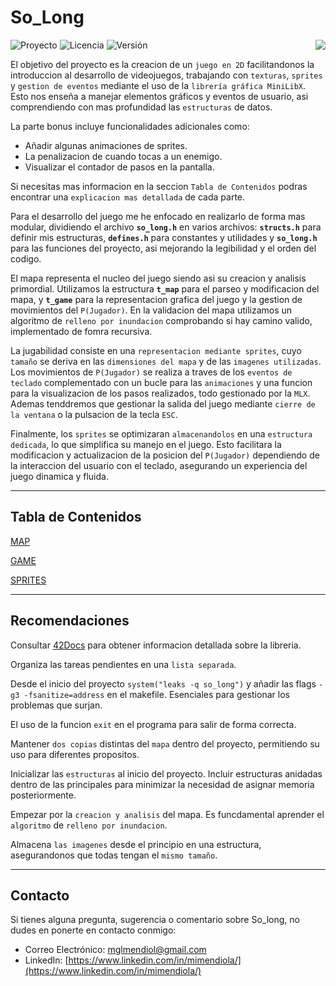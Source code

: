 # So_Long

<div>

  ![Proyecto](https://img.shields.io/badge/Proyecto-So_Long-blue)
  ![Licencia](https://img.shields.io/badge/Licencia-MIT-orange)
  ![Versión](https://img.shields.io/badge/Versión-1.0-green)
  <a href="https://github.com/MiMendiola/So_long/tree/main/Documentation/README.es.md" >
    <img src="https://img.shields.io/badge/Change_Language-English-purple" align="right">
  </a>
  
</div>

El objetivo del proyecto es la creacion de un `juego en 2D` facilitandonos la introduccion al desarrollo de videojuegos, trabajando con `texturas`, `sprites` y `gestion de eventos` mediante el uso de la `librería gráfica MiniLibX`. Esto nos enseña a manejar elementos gráficos y eventos de usuario, asi comprendiendo con mas profundidad las `estructuras` de datos.

La parte bonus incluye funcionalidades adicionales como: 

- Añadir algunas animaciones de sprites.
- La penalizacion de cuando tocas a un enemigo.
- Visualizar el contador de pasos en la pantalla.

Si necesitas mas informacion en la seccion `Tabla de Contenidos` podras encontrar una `explicacion mas detallada` de cada parte.

Para el desarrollo del juego me he enfocado en realizarlo de forma mas modular, dividiendo el archivo **`so_long.h`** en varios archivos: **`structs.h`** para definir mis estructuras, **`defines.h`** para constantes y utilidades y **`so_long.h`** para las funciones del proyecto, asi mejorando la legibilidad y el orden del codigo.

El mapa representa el nucleo del juego siendo asi su creacion y analisis primordial. Utilizamos la estructura  **`t_map`** para el parseo y modificacion del mapa, y **`t_game`** para la representacion grafica del juego y la gestion de movimientos del `P(Jugador)`. En la validacion del mapa utilizamos un algoritmo de `relleno por inundacion` comprobando si hay camino valido, implementado de fomra recursiva.

La jugabilidad consiste en una `representacion mediante sprites`, cuyo `tamaño` se deriva en las `dimensiones del mapa` y de las `imagenes utilizadas`. Los movimientos de `P(Jugador)` se realiza a traves de los `eventos de teclado` complementado con un bucle para las `animaciones` y una funcion para la visualizacion de los pasos realizados, todo gestionado por la `MLX`. Ademas tenddremos que gestionar la salida del juego mediante `cierre de la ventana` o la pulsacion de la tecla `ESC`.

Finalmente, los `sprites` se optimizaran `almacenandolos` en una `estructura dedicada`, lo que simplifica su manejo en el juego. Esto facilitara la modificacion y actualizacion de la posicion del `P(Jugador)` dependiendo de la interaccion del usuario con el teclado, asegurando un experiencia del juego dinamica y fluida.

---

## Tabla de Contenidos

[MAP](https://github.com/MiMendiola/So_long/tree/main/Documentation/es/MAP.es.md)

[GAME](https://github.com/MiMendiola/So_long/tree/main/Documentation/es/GAME.es.md)

[SPRITES](https://github.com/MiMendiola/So_long/tree/main/Documentation/es/SPRITES.es.md)

---

## Recomendaciones

Consultar [42Docs](https://harm-smits.github.io/42docs/libs/minilibx/getting_started.html) para obtener informacion detallada sobre la libreria.

Organiza las tareas pendientes en una `lista separada`.

Desde el inicio del proyecto `system("leaks -q so_long")` y añadir las flags `-g3 -fsanitize=address` en el makefile. Esenciales para gestionar los problemas que surjan.

El uso de la funcion `exit` en el programa para salir de forma correcta.

Mantener `dos copias` distintas del `mapa` dentro del proyecto, permitiendo su uso para diferentes propositos.

Inicializar las `estructuras` al inicio del proyecto. Incluir estructuras anidadas dentro de las principales para minimizar la necesidad de asignar memoria posteriormente.

Empezar por la `creacion y analisis` del mapa. Es funcdamental aprender el `algoritmo` de `relleno por inundacion`.

Almacena `las imagenes` desde el principio en una estructura, asegurandonos que todas tengan el `mismo tamaño`.

---

## Contacto

Si tienes alguna pregunta, sugerencia o comentario sobre So_long, no dudes en ponerte en contacto conmigo:

- Correo Electrónico:
[mglmendiol@gmail.com](mailto:mglmendiol@gmail.com)
- LinkedIn:
[https://www.linkedin.com/in/mimendiola/](https://www.linkedin.com/in/mimendiola/)
